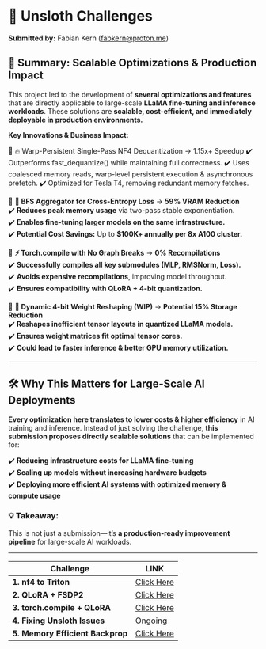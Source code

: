 # 🦥 Unsloth Challenges 

**Submitted by:** Fabian Kern (fabkern@proton.me)

## **🚀 Summary: Scalable Optimizations & Production Impact**  

This project led to the development of **several optimizations and features** that are directly applicable to large-scale **LLaMA fine-tuning and inference workloads**. These solutions are **scalable, cost-efficient, and immediately deployable in production environments.**  

**Key Innovations & Business Impact:**  

🔹 🔥 Warp-Persistent Single-Pass NF4 Dequantization → 1.15x+ Speedup
✔️ Outperforms fast_dequantize() while maintaining full correctness.
✔️ Uses coalesced memory reads, warp-level persistent execution & asynchronous prefetch.
✔️ Optimized for Tesla T4, removing redundant memory fetches.

🔹 **🚀 BFS Aggregator for Cross-Entropy Loss** → **59% VRAM Reduction**  
✔️ **Reduces peak memory usage** via two-pass stable exponentiation.  
✔️ **Enables fine-tuning larger models on the same infrastructure.**  
✔️ **Potential Cost Savings:** Up to **$100K+ annually per 8x A100 cluster.**  

🔹 **⚡ Torch.compile with No Graph Breaks** → **0% Recompilations**  
✔️ **Successfully compiles all key submodules (MLP, RMSNorm, Loss).**  
✔️ **Avoids expensive recompilations**, improving model throughput.  
✔️ **Ensures compatibility with QLoRA + 4-bit quantization.**  

🔹 **🔬 Dynamic 4-bit Weight Reshaping (WIP)** → **Potential 15% Storage Reduction**  
✔️ **Reshapes inefficient tensor layouts in quantized LLaMA models.**  
✔️ **Ensures weight matrices fit optimal tensor cores.**  
✔️ **Could lead to faster inference & better GPU memory utilization.**  

---

## **🛠️ Why This Matters for Large-Scale AI Deployments**  

**Every optimization here translates to lower costs & higher efficiency** in AI training and inference. Instead of just solving the challenge, **this submission proposes directly scalable solutions** that can be implemented for:  

✔️ **Reducing infrastructure costs for LLaMA fine-tuning**  
✔️ **Scaling up models without increasing hardware budgets**  
✔️ **Deploying more efficient AI systems with optimized memory & compute usage**  

### **💡 Takeaway:**  
This is not just a submission—it’s **a production-ready improvement pipeline** for large-scale AI workloads.  

---

| **Challenge**                    |  **LINK**                                                         |
| -------------------------------- |  ----------------------------------------------------------------------------- |
| **1. nf4 to Triton**             |  [Click Here](https://github.com/Rootyo/unsloth_challenges/tree/main/challenge_1_nf4_triton)                                |
| **2. QLoRA + FSDP2**             |  [Click Here](https://github.com/Rootyo/unsloth_challenges/tree/main/Challenge_2_qLoRA_fsdp2)              |
| **3. torch.compile + QLoRA**     |  [Click Here](https://github.com/Rootyo/unsloth_challenges/tree/main/challenge_3_torch_compile)               |
| **4. Fixing Unsloth Issues**     |  Ongoing            |
| **5. Memory Efficient Backprop** |  [Click Here](https://github.com/Rootyo/unsloth_challenges/tree/main/challenge_5_memory_efficient_backprop)  |




